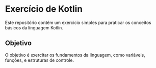 # Exercício de Kotlin

Este repositório contém um exercício simples para praticar os conceitos básicos da linguagem Kotlin.

## Objetivo

O objetivo é exercitar os fundamentos da linguagem, como variáveis, funções, e estruturas de controle.


